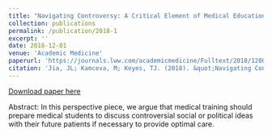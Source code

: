 ```yaml
---
title: "Navigating Controversy: A Critical Element of Medical Education"
collection: publications
permalink: /publication/2018-1
excerpt: ''
date: 2018-12-01 
venue: 'Academic Medicine'
paperurl: 'https://journals.lww.com/academicmedicine/Fulltext/2018/12000/Navigating_Controversy__A_Critical_Element_of.3.aspx'
citation: 'Jia, JL; Kamceva, M; Keyes, TJ. (2018). &quot;Navigating Controversy: A Critical Element of Medical Education Number 2.&quot; <i>Academic Medicine 1</i>. 12 1750.'
---
```


[Download paper here](https://journals.lww.com/academicmedicine/Fulltext/2018/12000/Navigating_Controversy__A_Critical_Element_of.3.aspx)

Abstract: In this perspective piece, we argue that medical training should prepare medical students to discuss controversial social or political ideas with their future patients if necessary to provide optimal care.
